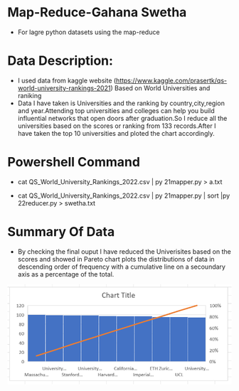 # Map-Reduce-Gahana Swetha
- For lagre python datasets using the map-reduce 
# Data Description:
- I used data from kaggle website (https://www.kaggle.com/prasertk/qs-world-university-rankings-2021) Based on World Universities and raniking
- Data I have taken is Universities and the ranking by country,city,region and year.Attending top universities and colleges can help you build influential networks that open doors after graduation.So I reduce all the universities based on the scores or ranking from 133 records.After I have taken the top 10 universities and ploted the chart accordingly.
# Powershell Command
- cat QS_World_University_Rankings_2022.csv | py 21mapper.py > a.txt

- cat QS_World_University_Rankings_2022.csv | py 21mapper.py | sort |py 22reducer.py > swetha.txt 
# Summary Of Data
- By checking the final ouput I have reduced the Univerisites based on the scores and showed in Pareto chart plots the distributions of data in descending order of frequency with a cumulative line on a secoundary axis as a percentage of the total.

![Chart Plot](/image/Chart.PNG)
